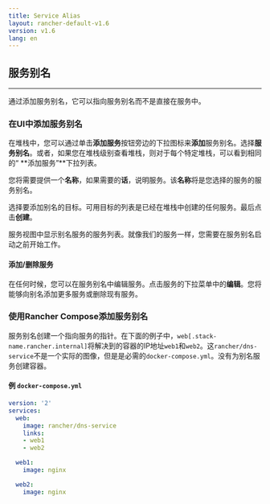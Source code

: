 ```yaml
---
title: Service Alias
layout: rancher-default-v1.6
version: v1.6
lang: en
---
```


## 服务别名

------

通过添加服务别名，它可以指向服务别名而不是直接在服务中。

### 在UI中添加服务别名

在堆栈中，您可以通过单击**添加服务**按钮旁边的下拉图标来**添加**服务别名。选择**服务别名**。或者，如果您在堆栈级别查看堆栈，则对于每个特定堆栈，可以看到相同的“ **添加服务”**下拉列表。

您将需要提供一个**名称**，如果需要的**话**，说明服务。该**名称**将是您选择的服务的服务别名。

选择要添加别名的目标。可用目标的列表是已经在堆栈中创建的任何服务。最后点击**创建**。

服务视图中显示别名服务的服务列表。就像我们的服务一样，您需要在服务别名启动之前开始工作。

#### 添加/删除服务

在任何时候，您可以在服务别名中编辑服务。点击服务的下拉菜单中的**编辑**。您将能够向别名添加更多服务或删除现有服务。

### 使用Rancher Compose添加服务别名

服务别名创建一个指向服务的指针。在下面的例子中，`web[.stack-name.rancher.internal]`将解决到的容器的IP地址`web1`和`web2`。这`rancher/dns-service`不是一个实际的图像，但是是必需的`docker-compose.yml`。没有为别名服务创建容器。

#### 例 `docker-compose.yml`

```yaml
version: '2'
services:
  web:
    image: rancher/dns-service
    links:
    - web1
    - web2

  web1:
    image: nginx

  web2:
    image: nginx
```
